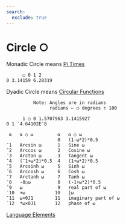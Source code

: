 ```yaml
---
search:
  exclude: true
---
```

<h1 class="heading"><span class="name">Circle</span> <span class="command">○</span></h1>

Monadic Circle means
[Pi Times](../primitive-functions/pi-times.md)
```apl
      ○ 0 1 2
0 3.14159 6.28319
```
Dyadic Circle means
[Circular Functions](../primitive-functions/circular-functions.md)
```apl
          Note: Angles are in radians 
                radians ← ○ degrees ÷ 180

      1 ○ 0 1.5707963 3.1415927
0 1 ¯4.64102E¯8

 ⍺   ⍺ ○ ⍵         ⍺   ⍺ ○ ⍵    
                   0   (1-⍵*2)*0.5
¯1   Arcsin ⍵      1   Sine ⍵
¯2   Arccos ⍵      2   Cosine ⍵
¯3   Arctan ⍵      3   Tangent ⍵
¯4   (¯1+⍵*2)*0.5  4   (1+⍵*2)*0.5
¯5   Arcsinh ⍵     5   Sinh ⍵
¯6   Arccosh ⍵     6   Cosh ⍵
¯7   Arctanh ⍵     7   Tanh ⍵
¯8   -8○⍵          8   (-1+⍵*2)*0.5
¯9   ⍵             9   real part of ⍵
¯10  +⍵           10   |⍵
¯11  ⍵×0J1        11   imaginary part of ⍵
¯12  *⍵×0J1       12   phase of ⍵

```
[Language Elements](../glyphs.md)


